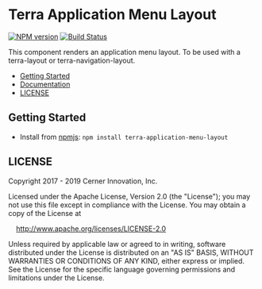 # Terra Application Menu Layout


[![NPM version](https://badgen.net/npm/v/terra-application-menu-layout)](https://www.npmjs.org/package/terra-application-menu-layout)
[![Build Status](https://badgen.net/travis/cerner/terra)](https://travis-ci.org/cerner/terra-framework)

This component renders an application menu layout. To be used with a terra-layout or terra-navigation-layout.

- [Getting Started](#getting-started)
- [Documentation](https://github.com/cerner/terra-framework/tree/master/packages/terra-application-menu-layout/docs)
- [LICENSE](#license)

## Getting Started

- Install from [npmjs](https://www.npmjs.com): `npm install terra-application-menu-layout`

## LICENSE

Copyright 2017 - 2019 Cerner Innovation, Inc.

Licensed under the Apache License, Version 2.0 (the "License"); you may not use this file except in compliance with the License. You may obtain a copy of the License at

&nbsp;&nbsp;&nbsp;&nbsp;http://www.apache.org/licenses/LICENSE-2.0

Unless required by applicable law or agreed to in writing, software distributed under the License is distributed on an "AS IS" BASIS, WITHOUT WARRANTIES OR CONDITIONS OF ANY KIND, either express or implied. See the License for the specific language governing permissions and limitations under the License.
